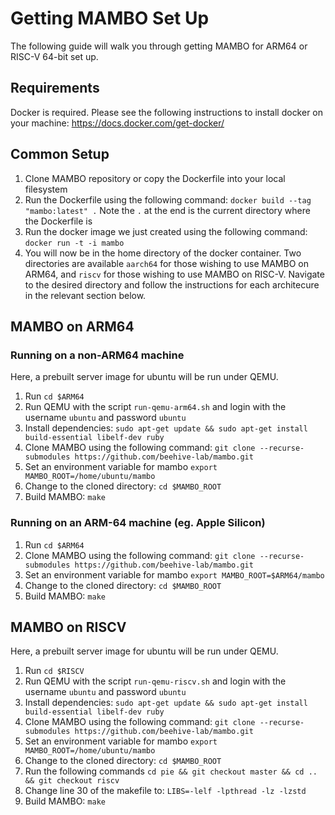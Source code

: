 # Getting MAMBO Set Up

The following guide will walk you through getting MAMBO for ARM64 or RISC-V 64-bit set up. 

## Requirements
Docker is required. Please see the following instructions to install docker on your machine: https://docs.docker.com/get-docker/

## Common Setup
1. Clone MAMBO repository or copy the Dockerfile into your local filesystem
2. Run the Dockerfile using the following command: `docker build --tag "mambo:latest" .` Note the `.` at the end is the current directory where the Dockerfile is
3. Run the docker image we just created using the following command: `docker run -t -i mambo`
4. You will now be in the home directory of the docker container. Two directories are available `aarch64` for those wishing to use MAMBO on ARM64, and `riscv` for those wishing to use MAMBO on RISC-V. Navigate to the desired directory and follow the instructions for each architecure in the relevant section below.

## MAMBO on ARM64

### Running on a non-ARM64 machine

Here, a prebuilt server image for ubuntu will be run under QEMU.

1. Run `cd $ARM64`
2. Run QEMU with the script `run-qemu-arm64.sh` and login with the username `ubuntu` and password `ubuntu`
3. Install dependencies: `sudo apt-get update && sudo apt-get install build-essential libelf-dev ruby`
4. Clone MAMBO using the following command: `git clone --recurse-submodules https://github.com/beehive-lab/mambo.git`
5. Set an environment variable for mambo `export MAMBO_ROOT=/home/ubuntu/mambo`
6. Change to the cloned directory: `cd $MAMBO_ROOT`
7. Build MAMBO: `make`



### Running on an ARM-64 machine (eg. Apple Silicon)

1. Run `cd $ARM64`
2. Clone MAMBO using the following command: `git clone --recurse-submodules https://github.com/beehive-lab/mambo.git`
3. Set an environment variable for mambo `export MAMBO_ROOT=$ARM64/mambo`
3. Change to the cloned directory: `cd $MAMBO_ROOT`
4. Build MAMBO: `make`

## MAMBO on RISCV

Here, a prebuilt server image for ubuntu will be run under QEMU.

1. Run `cd $RISCV`
2. Run QEMU with the script `run-qemu-riscv.sh` and login with the username `ubuntu` and password `ubuntu`
3. Install dependencies: `sudo apt-get update && sudo apt-get install build-essential libelf-dev ruby`
4. Clone MAMBO using the following command: `git clone --recurse-submodules https://github.com/beehive-lab/mambo.git`
5. Set an environment variable for mambo `export MAMBO_ROOT=/home/ubuntu/mambo`
6. Change to the cloned directory: `cd $MAMBO_ROOT`
7. Run the following commands `cd pie && git checkout master && cd .. && git checkout riscv`
8. Change line 30 of the makefile to: `LIBS=-lelf -lpthread -lz -lzstd`
9. Build MAMBO: `make`
